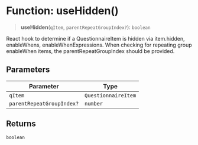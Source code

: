 # Function: useHidden()

> **useHidden**(`qItem`, `parentRepeatGroupIndex?`): `boolean`

React hook to determine if a QuestionnaireItem is hidden via item.hidden, enableWhens, enableWhenExpressions.
When checking for repeating group enableWhen items, the parentRepeatGroupIndex should be provided.

## Parameters

| Parameter | Type |
| ------ | ------ |
| `qItem` | `QuestionnaireItem` |
| `parentRepeatGroupIndex?` | `number` |

## Returns

`boolean`
